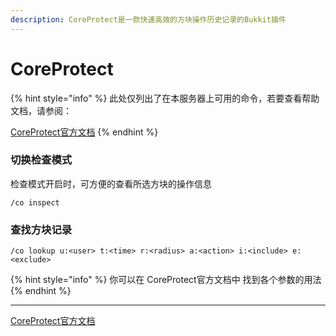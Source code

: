 ```yaml
---
description: CoreProtect是一款快速高效的方块操作历史记录的Bukkit插件
---
```


# CoreProtect

{% hint style="info" %}
此处仅列出了在本服务器上可用的命令，若要查看帮助文档，请参阅：

[CoreProtect官方文档](https://docs.coreprotect.net/)
{% endhint %}

### 切换检查模式

检查模式开启时，可方便的查看所选方块的操作信息

```
/co inspect
```

### 查找方块记录

```
/co lookup u:<user> t:<time> r:<radius> a:<action> i:<include> e:<exclude>
```

{% hint style="info" %}
你可以在 CoreProtect官方文档中 找到各个参数的用法
{% endhint %}

***

[CoreProtect官方文档](https://docs.coreprotect.net/)
